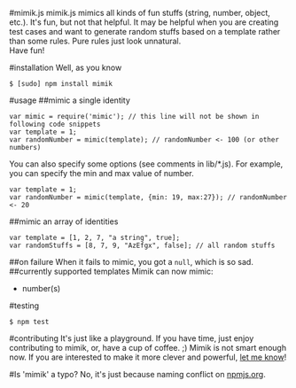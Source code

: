 #mimik.js
mimik.js mimics all kinds of fun stuffs (string, number, object, etc.). It's fun, but not that helpful. It may be helpful when you are creating test cases and want to generate random stuffs based on a template rather than some rules. Pure rules just look unnatural.  
Have fun!

#installation
Well, as you know
```
$ [sudo] npm install mimik
```

#usage
##mimic a single identity
```
var mimic = require('mimic'); // this line will not be shown in following code snippets
var template = 1;
var randomNumber = mimic(template); // randomNumber <- 100 (or other numbers)
```
You can also specify some options (see comments in lib/*.js). For example, you can specify the min and max value of number.
```
var template = 1;
var randomNumber = mimic(template, {min: 19, max:27}); // randomNumber <- 20
```
##mimic an array of identities
```
var template = [1, 2, 7, "a string", true];    
var randomStuffs = [8, 7, 9, "AzEfgx", false]; // all random stuffs
```
##on failure
When it fails to mimic, you got a `null`, which is so sad.
##currently supported templates
Mimik can now mimic: 
- number(s)

#testing
```
$ npm test
```

#contributing
It's just like a playground. If you have time, just enjoy contributing to mimik, or, have a cup of coffee. ;)
Mimik is not smart enough now. If you are interested to make it more clever and powerful, [let me know](mailto://webmaster@leapoahead.com)!

#Is 'mimik' a typo?
No, it's just because naming conflict on [npmjs.org](http://npmjs.org).